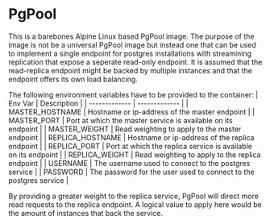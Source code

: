 # PgPool
This is a barebones Alpine Linux based PgPool image. The purpose of the image is not be a universal PgPool image but instead one that can be used to implement a single endpoint for postgres installations with streamining replication that expose a seperate read-only endpoint. It is assumed that the read-replica endpoint might be backed by multiple instances and that the endpoint offers its own load balancing.

The following environment variables have to be provided to the container:
| Env Var | Description |
| ------------- | ------------- |
| MASTER_HOSTNAME | Hostname or ip-address of the master endpoint |
| MASTER_PORT | Port at which the master service is available on its endpoint |
| MASTER_WEIGHT | Read weighting to apply to the master endpoint |
| REPLICA_HOSTNAME | Hostname or ip-address of the replica endpoint |
| REPLICA_PORT | Port at which the replica service is available on its endpoint |
| REPLICA_WEIGHT | Read weighting to apply to the replica endpoint |
| USERNAME | The username used to connect to the postgres service |
| PASSWORD | The password for the user used to connect to the postgres service |

By providing a greater weight to the replica service, PgPool will direct more read requests to the replica endpoint. A logical value to apply here would be the amount of instances that back the service.